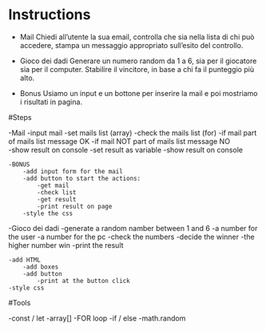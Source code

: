 # Instructions

- Mail
    Chiedi all’utente la sua email, controlla che sia nella lista di chi può accedere, stampa un messaggio appropriato sull’esito del controllo.

- Gioco dei dadi
    Generare un numero random da 1 a 6, sia per il giocatore sia per il computer. Stabilire il vincitore, in base a chi fa il punteggio più alto.

- Bonus
    Usiamo un input e un bottone per inserire la mail e poi mostriamo i risultati in pagina.

#Steps

-Mail
    -input mail
    -set mails list (array)
    -check the mails list (for)
        -if mail part of mails list message OK
        -if mail NOT part of mails list message NO    
     -show result on console
         -set result as variable
         -show result on console

    -BONUS
        -add input form for the mail
        -add button to start the actions:
            -get mail
            -check list
            -get result
            -print result on page
        -style the css


-Gioco dei dadi
    -generate a random namber between 1 and 6
        -a number for the user
        -a number for the pc
    -check the numbers
    -decide the winner
        -the higher number win
    -print the result

    -add HTML
        -add boxes
        -add button
            -print at the button click
    -style css

#Tools

-const / let
-array[]
-FOR loop
-if / else
-math.random
